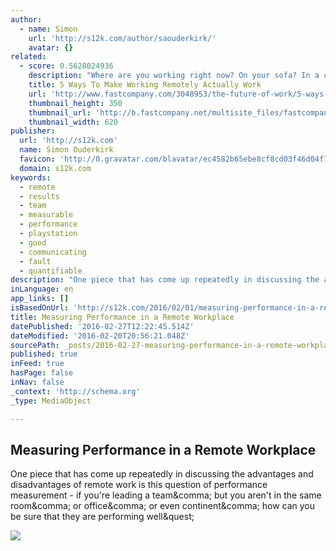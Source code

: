 ```yaml
---
author:
  - name: Simon
    url: 'http://s12k.com/author/saouderkirk/'
    avatar: {}
related:
  - score: 0.5628024936
    description: "Where are you working right now? On your sofa? In a coffee shop with your earbuds in? From your tablet on an outdoor patio? If you work virtually-that is, \"telecommute\"-you're part of a fast-growing trend in the modern workforce. But like any new working practice, making telecommuting part of your usual routine takes some discipline and diligence."
    title: 5 Ways To Make Working Remotely Actually Work
    url: 'http://www.fastcompany.com/3048953/the-future-of-work/5-ways-to-make-working-remotely-actually-work'
    thumbnail_height: 350
    thumbnail_url: 'http://b.fastcompany.net/multisite_files/fastcompany/imagecache/620x350/poster/2015/07/3048953-poster-p-1-5-ways-to-make-working-remotely-actually-work.jpg'
    thumbnail_width: 620
publisher:
  url: 'http://s12k.com'
  name: Simon Ouderkirk
  favicon: 'http://0.gravatar.com/blavatar/ec4582b65ebe8cf8cd03f46d04f7f5f9?s=16'
  domain: s12k.com
keywords:
  - remote
  - results
  - team
  - measurable
  - performance
  - playstation
  - good
  - communicating
  - fault
  - quantifiable
description: "One piece that has come up repeatedly in discussing the advantages and disadvantages of remote work is this question of performance measurement - if you're leading a team, but you aren't in the same room, or office, or even continent, how can you be sure that they are performing well?"
inLanguage: en
app_links: []
isBasedOnUrl: 'http://s12k.com/2016/02/01/measuring-performance-in-a-remote-workplace/'
title: Measuring Performance in a Remote Workplace
datePublished: '2016-02-27T12:22:45.514Z'
dateModified: '2016-02-20T20:56:21.048Z'
sourcePath: _posts/2016-02-27-measuring-performance-in-a-remote-workplace.md
published: true
inFeed: true
hasPage: false
inNav: false
_context: 'http://schema.org'
_type: MediaObject

---
```

<article style=""><h1>Measuring Performance in a Remote Workplace</h1><p>One piece that has come up repeatedly in discussing the advantages and disadvantages of remote work is this question of performance measurement - if you're leading a team&amp;comma; but you aren't in the same room&amp;comma; or office&amp;comma; or even continent&amp;comma; how can you be sure that they are performing well&amp;quest;</p><img src="http://0.gravatar.com/blavatar/0b1f89a32ff386ed77a09e77728811e1?s=200&amp;ts=1456001780" /></article>